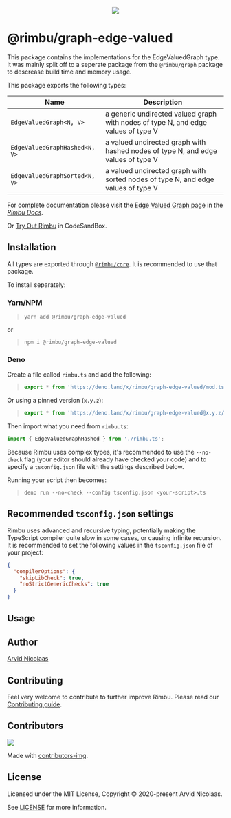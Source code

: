 <p align="center">
    <img src="https://github.com/rimbu-org/rimbu/raw/main/assets/rimbu_logo.svg" />
</p>

# @rimbu/graph-edge-valued

This package contains the implementations for the EdgeValuedGraph type. It was mainly split off to a seperate package from the `@rimbu/graph` package to descrease build time and memory usage.

This package exports the following types:

| Name                          | Description                                                                       |
| ----------------------------- | --------------------------------------------------------------------------------- |
| `EdgeValuedGraph<N, V>`       | a generic undirected valued graph with nodes of type N, and edge values of type V |
| `EdgeValuedGraphHashed<N, V>` | a valued undirected graph with hashed nodes of type N, and edge values of type V  |
| `EdgevaluedGraphSorted<N, V>` | a valued undirected graph with sorted nodes of type N, and edge values of type V  |

For complete documentation please visit the [Edge Valued Graph page](https://rimbu.org/docs/collections/graph/edge-valued-graph) in the _[Rimbu Docs](https://rimbu.org)_.

Or [Try Out Rimbu](https://codesandbox.io/s/github/vitoke/rimbu-sandbox/tree/main?previewwindow=console&view=split&editorsize=65&moduleview=1&module=/src/index.ts) in CodeSandBox.

## Installation

All types are exported through [`@rimbu/core`](../core). It is recommended to use that package.

To install separately:

### Yarn/NPM

> `yarn add @rimbu/graph-edge-valued`

or

> `npm i @rimbu/graph-edge-valued`

### Deno

Create a file called `rimbu.ts` and add the following:

> ```ts
> export * from 'https://deno.land/x/rimbu/graph-edge-valued/mod.ts';
> ```

Or using a pinned version (`x.y.z`):

> ```ts
> export * from 'https://deno.land/x/rimbu/graph-edge-valued@x.y.z/mod.ts';
> ```

Then import what you need from `rimbu.ts`:

```ts
import { EdgeValuedGraphHashed } from './rimbu.ts';
```

Because Rimbu uses complex types, it's recommended to use the `--no-check` flag (your editor should already have checked your code) and to specify a `tsconfig.json` file with the settings described below.

Running your script then becomes:

> `deno run --no-check --config tsconfig.json <your-script>.ts`

## Recommended `tsconfig.json` settings

Rimbu uses advanced and recursive typing, potentially making the TypeScript compiler quite slow in some cases, or causing infinite recursion. It is recommended to set the following values in the `tsconfig.json` file of your project:

```json
{
  "compilerOptions": {
    "skipLibCheck": true,
    "noStrictGenericChecks": true
  }
}
```

## Usage

## Author

[Arvid Nicolaas](https://github.com/vitoke)

## Contributing

Feel very welcome to contribute to further improve Rimbu. Please read our [Contributing guide](../../CONTRIBUTING.md).

## Contributors

<img src = "https://contrib.rocks/image?repo=vitoke/iternal"/>

Made with [contributors-img](https://contrib.rocks).

## License

Licensed under the MIT License, Copyright © 2020-present Arvid Nicolaas.

See [LICENSE](./LICENSE) for more information.

